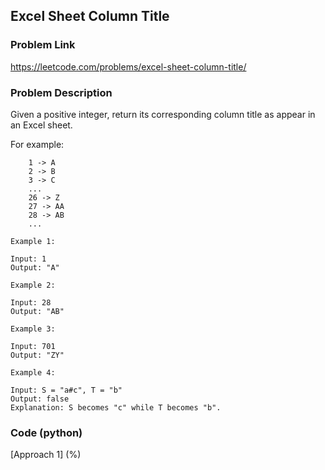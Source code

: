 ## Excel Sheet Column Title

### Problem Link

https://leetcode.com/problems/excel-sheet-column-title/

### Problem Description 

Given a positive integer, return its corresponding column title as appear in an Excel sheet.

For example:
```
    1 -> A
    2 -> B
    3 -> C
    ...
    26 -> Z
    27 -> AA
    28 -> AB 
    ...
```

```
Example 1:

Input: 1
Output: "A"

```

```
Example 2:

Input: 28
Output: "AB"

```

```
Example 3:

Input: 701
Output: "ZY"

```

```
Example 4:

Input: S = "a#c", T = "b"
Output: false
Explanation: S becomes "c" while T becomes "b".

```

### Code (python)

[Approach 1] (%)

```python

```
